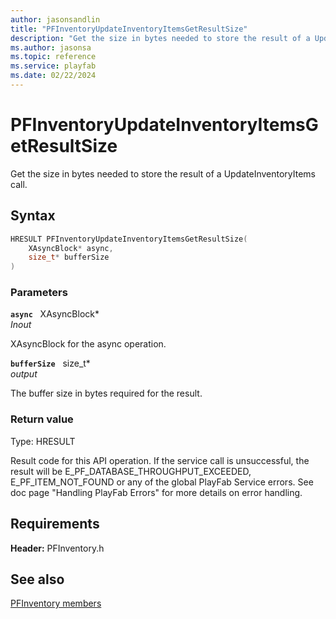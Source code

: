 ```yaml
---
author: jasonsandlin
title: "PFInventoryUpdateInventoryItemsGetResultSize"
description: "Get the size in bytes needed to store the result of a UpdateInventoryItems call."
ms.author: jasonsa
ms.topic: reference
ms.service: playfab
ms.date: 02/22/2024
---
```


# PFInventoryUpdateInventoryItemsGetResultSize  

Get the size in bytes needed to store the result of a UpdateInventoryItems call.  

## Syntax  
  
```cpp
HRESULT PFInventoryUpdateInventoryItemsGetResultSize(  
    XAsyncBlock* async,  
    size_t* bufferSize  
)  
```  
  
### Parameters  
  
**`async`** &nbsp; XAsyncBlock*  
*_Inout_*  
  
XAsyncBlock for the async operation.  
  
**`bufferSize`** &nbsp; size_t*  
*output*  
  
The buffer size in bytes required for the result.  
  
  
### Return value
Type: HRESULT
  
Result code for this API operation. If the service call is unsuccessful, the result will be E_PF_DATABASE_THROUGHPUT_EXCEEDED, E_PF_ITEM_NOT_FOUND or any of the global PlayFab Service errors. See doc page "Handling PlayFab Errors" for more details on error handling.
  
  
## Requirements  
  
**Header:** PFInventory.h
  
## See also  
[PFInventory members](../pfinventory_members.md)  

  
  
